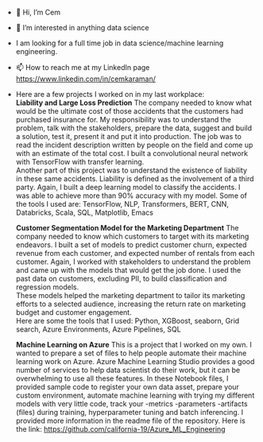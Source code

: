 - 👋 Hi, I’m Cem
- 👀 I’m interested in anything data science
- I am looking for a full time job in data science/machine learning engineering.
- 📫 How to reach me at my LinkedIn page https://www.linkedin.com/in/cemkaraman/
- 
  Here are a few projects I worked on in my last workplace:  
  **Liability and Large Loss Prediction**
  The company needed to know what would be the ultimate cost of those accidents that the customers had purchased insurance for. My responsibility was to understand the problem, talk with the stakeholders, prepare the data, suggest and build a solution, test it, present it and put it into production.
  The job was to read the incident description written by people on the field and come up with an estimate of the total cost. I built a convolutional neural network with TensorFlow with transfer learning.  
  Another part of this project was to understand the existence of liability in these same accidents. Liability is defined as the involvement of a third party. Again, I built a deep learning model to classify the accidents. I was able to achieve more than 90% accuracy with my model.
  Some of the tools I used are: TensorFlow, NLP, Transformers, BERT, CNN, Databricks, Scala, SQL, Matplotlib, Emacs  

  **Customer Segmentation Model for the Marketing Department**
  The company needed to know which customers to target with its marketing endeavors. I built a set of models to predict customer churn, expected revenue from each customer, and expected number of rentals from each customer. Again, I worked with stakeholders to understand the problem and came up with the models that would get the job done.
  I used the past data on customers, excluding PII, to build classification and regression models.  
  These models helped the marketing department to tailor its marketing efforts to a selected audience, increasing the return rate on marketing budget and customer engagement.  
  Here are some the tools that I used: Python, XGBoost, seaborn, Grid search, Azure Environments, Azure Pipelines, SQL

  **Machine Learning on Azure**
  This is a project that I worked on my own. I wanted to prepare a set of files to help people automate their machine learning work on Azure. Azure Machine Learning Studio provides a good number of services to help data scientist do their work, but it can be overwhelming to use all these features. In these Notebook files, I provided sample code to register your own data asset, prepare your custom environment, automate machine learning with trying my different models with very little code, track your -metrics -parameters -artifacts (files) during training, hyperparameter tuning and batch inferencing. I provided more information in the readme file of the repository. Here is the link: https://github.com/california-19/Azure_ML_Engineering


<!---
california-19/california-19 is a ✨ special ✨ repository because its `README.md` (this file) appears on your GitHub profile.
You can click the Preview link to take a look at your changes.
--->
